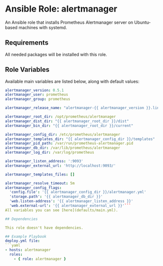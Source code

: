 # Ansible Role: alertmanager

An Ansible role that installs Prometheus Alertmanager server on Ubuntu-based machines with systemd.

## Requirements

All needed packages will be installed with this role.

## Role Variables

Available main variables are listed below, along with default values:
```yaml
alertmanager_version: 0.5.1
alertmanager_user: prometheus
alertmanager_group: prometheus

alertmanager_release_name: "alertmanager-{{ alertmanager_version }}.linux-amd64"

alertmanager_root_dir: /opt/prometheus/alertmanager
alertmanager_dist_dir: "{{ alertmanager_root_dir }}/dist"
alertmanager_bin_dir: "{{ alertmanager_root_dir }}/current"

alertmanager_config_dir: /etc/prometheus/alertmanager
alertmanager_templates_dir: "{{ alertmanager_config_dir }}/templates"
alertmanager_pid_path: /var/run/prometheus-alertmanager.pid
alertmanager_db_dir: /var/lib/prometheus/alertmanager
alertmanager_log_dir: /var/log/prometheus

alertmanager_listen_address: ':9093'
alertmanager_external_url: 'http://localhost:9093/'

alertmanager_templates_files: []

alertmanager_resolve_timeout: 5m
alertmanager_config_flags:
  'config.file': '{{ alertmanager_config_dir }}/alertmanager.yml'
  'storage.path': '{{ alertmanager_db_dir }}'
  'web.listen-address': '{{ alertmanager_listen_address }}'
  'web.external-url': '{{ alertmanager_external_url }}'```
All variables you can see [here](defaults/main.yml).

## Dependencies

This role doesn't have dependencies.

## Example Playbook
deploy.yml file:
```yaml
- hosts: alertmanager
  roles:
    - { role: alertmanager }
```
